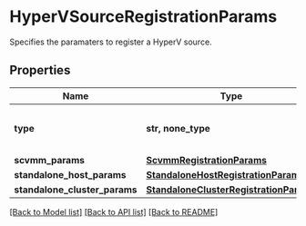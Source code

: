 # HyperVSourceRegistrationParams

Specifies the paramaters to register a HyperV source.

## Properties
Name | Type | Description | Notes
------------ | ------------- | ------------- | -------------
**type** | **str, none_type** | Specifies the HyperV Source type. | 
**scvmm_params** | [**ScvmmRegistrationParams**](ScvmmRegistrationParams.md) |  | [optional] 
**standalone_host_params** | [**StandaloneHostRegistrationParams**](StandaloneHostRegistrationParams.md) |  | [optional] 
**standalone_cluster_params** | [**StandaloneClusterRegistrationParams**](StandaloneClusterRegistrationParams.md) |  | [optional] 

[[Back to Model list]](../README.md#documentation-for-models) [[Back to API list]](../README.md#documentation-for-api-endpoints) [[Back to README]](../README.md)


